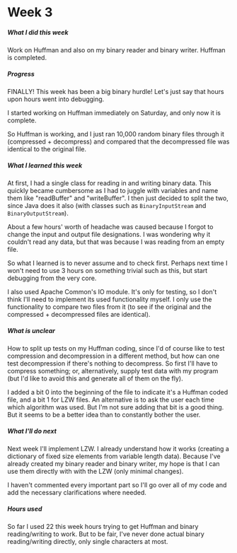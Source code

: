 # Week 3

##### What I did this week

Work on Huffman and also on my binary reader and binary writer. Huffman is completed.

##### Progress

FINALLY! This week has been a big binary hurdle! Let's just say that hours upon hours went into debugging.

I started working on Huffman immediately on Saturday, and only now it is complete.

So Huffman is working, and I just ran 10,000 random binary files through it (compressed + decompress) and compared that the decompressed file was identical to the original file.

##### What I learned this week

At first, I had a single class for reading in and writing binary data. This quickly became cumbersome as I had to juggle with variables and name them like "readBuffer" and "writeBuffer". I then just decided to split the two, since Java does it also (with classes such as `BinaryInputStream` and `BinaryOutputStream`).

About a few hours' worth of headache was caused because I forgot to change the input and output file designations. I was wondering why it couldn't read any data, but that was because I was reading from an empty file.

So what I learned is to never assume and to check first. Perhaps next time I won't need to use 3 hours on something trivial such as this, but start debugging from the very core.

I also used Apache Common's IO module. It's only for testing, so I don't think I'll need to implement its used functionality myself. I only use the functionality to compare two files from it (to see if the original and the compressed + decompressed files are identical).

##### What is unclear

How to split up tests on my Huffman coding, since I'd of course like to test compression and decompression in a different method, but how can one test decompression if there's nothing to decompress. So first I'll have to compress something; or, alternatively, supply test data with my program (but I'd like to avoid this and generate all of them on the fly).

I added a bit 0 into the beginning of the file to indicate it's a Huffman coded file, and a bit 1 for LZW files. An alternative is to ask the user each time which algorithm was used. But I'm not sure adding that bit is a good thing. But it seems to be a better idea than to constantly bother the user.

##### What I'll do next

Next week I'll implement LZW. I already understand how it works (creating a dictionary of fixed size elements from variable length data). Because I've already created my binary reader and binary writer, my hope is that I can use them directly with with the LZW (only minimal changes).

I haven't commented every important part so I'll go over all of my code and add the necessary clarifications where needed.

##### Hours used

So far I used 22 this week hours trying to get Huffman and binary reading/writing to work. But to be fair, I've never done actual binary reading/writing directly, only single characters at most.